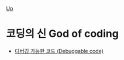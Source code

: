 [Up](../index.md)

# 코딩의 신 God of coding

- [디버깅 가능한 코드 (Debuggable code)](debuggable_code.md)

  

